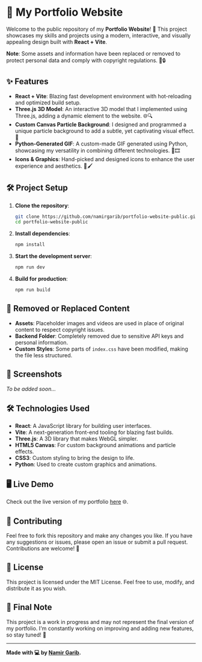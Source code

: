 # 🚀 My Portfolio Website

Welcome to the public repository of my **Portfolio Website**! 🌟 This project showcases my skills and projects using a modern, interactive, and visually appealing design built with **React + Vite**.

**Note**: Some assets and information have been replaced or removed to protect personal data and comply with copyright regulations. 🎨🔒

## ✨ Features

- **React + Vite**: Blazing fast development environment with hot-reloading and optimized build setup.
- **Three.js 3D Model**: An interactive 3D model that I implemented using Three.js, adding a dynamic element to the website. 🌐🔍
- **Custom Canvas Particle Background**: I designed and programmed a unique particle background to add a subtle, yet captivating visual effect. 🎇
- **Python-Generated GIF**: A custom-made GIF generated using Python, showcasing my versatility in combining different technologies. 🐍🎞️
- **Icons & Graphics**: Hand-picked and designed icons to enhance the user experience and aesthetics. 🎨🖌️

## 🛠️ Project Setup

1. **Clone the repository**:

    ```bash
    git clone https://github.com/namirgarib/portfolio-website-public.git
    cd portfolio-website-public
    ```

2. **Install dependencies**:

    ```bash
    npm install
    ```

3. **Start the development server**:

    ```bash
    npm run dev
    ```

4. **Build for production**:

    ```bash
    npm run build
    ```

## 📁 Removed or Replaced Content

- **Assets**: Placeholder images and videos are used in place of original content to respect copyright issues.
- **Backend Folder**: Completely removed due to sensitive API keys and personal information.
- **Custom Styles**: Some parts of `index.css` have been modified, making the file less structured.

## 📸 Screenshots

*To be added soon...*

## 🛠️ Technologies Used

- **React**: A JavaScript library for building user interfaces.
- **Vite**: A next-generation front-end tooling for blazing fast builds.
- **Three.js**: A 3D library that makes WebGL simpler.
- **HTML5 Canvas**: For custom background animations and particle effects.
- **CSS3**: Custom styling to bring the design to life.
- **Python**: Used to create custom graphics and animations.

## 🖥️ Live Demo

Check out the live version of my portfolio [here](https://www.namirgarib.com) 🌐.

## 🤝 Contributing

Feel free to fork this repository and make any changes you like. If you have any suggestions or issues, please open an issue or submit a pull request. Contributions are welcome! 🎉

## 📄 License

This project is licensed under the MIT License. Feel free to use, modify, and distribute it as you wish.

## 🎯 Final Note

This project is a work in progress and may not represent the final version of my portfolio. I'm constantly working on improving and adding new features, so stay tuned! 🚀

---

**Made with 💻 by [Namir Garib](https://www.namirgarib.com).**

